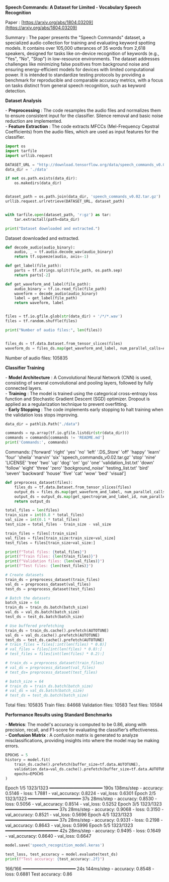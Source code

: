 **Speech Commands:**  **A Dataset for Limited \- Vocabulary Speech Recognition** 



Paper : [https://arxiv.org/abs/1804.03209](https://arxiv.org/abs/1804.03209)

Summary : The paper presents the "Speech Commands" dataset, a specialized audio collection for training and evaluating keyword spotting models. It contains over 105,000 utterances of 35 words from 2,618 speakers, designed for tasks like on-device recognition of keywords (e.g., "Yes", "No", "Stop") in low-resource environments. The dataset addresses challenges like minimizing false positives from background noise and ensuring energy-efficient models for devices with limited computational power. It is intended to standardize testing protocols by providing a benchmark for reproducible and comparable accuracy metrics, with a focus on tasks distinct from general speech recognition, such as keyword detection.

**Dataset Analysis**

\-   **Preprocessing** :   The code resamples the audio files and normalizes them to ensure consistent input for the classifier. Silence removal and basic noise reduction are implemented.  
\-   **Feature Extraction** :   The code extracts   MFCCs (Mel-Frequency Cepstral Coefficients)   from the audio files, which are used as input features for the classifier.


```python
import os
import tarfile
import urllib.request

DATASET_URL = "http://download.tensorflow.org/data/speech_commands_v0.02.tar.gz"
data_dir = './data'

if not os.path.exists(data_dir):
    os.makedirs(data_dir)


dataset_path = os.path.join(data_dir, 'speech_commands_v0.02.tar.gz')
urllib.request.urlretrieve(DATASET_URL, dataset_path)


with tarfile.open(dataset_path, 'r:gz') as tar:
    tar.extractall(path=data_dir)

print("Dataset downloaded and extracted.")

```
Dataset downloaded and extracted.

```python
def decode_audio(audio_binary):
    audio, _ = tf.audio.decode_wav(audio_binary)
    return tf.squeeze(audio, axis=-1)

def get_label(file_path):
    parts = tf.strings.split(file_path, os.path.sep)
    return parts[-2]

def get_waveform_and_label(file_path):
    audio_binary = tf.io.read_file(file_path)
    waveform = decode_audio(audio_binary)
    label = get_label(file_path)
    return waveform, label


files = tf.io.gfile.glob(str(data_dir) + '/*/*.wav')
files = tf.random.shuffle(files)

print("Number of audio files:", len(files))


files_ds = tf.data.Dataset.from_tensor_slices(files)
waveform_ds = files_ds.map(get_waveform_and_label, num_parallel_calls=AUTOTUNE)

```
Number of audio files: 105835

**Classifier Training**

\-   **Model Architecture** :   A   Convolutional Neural Network (CNN)   is used, consisting of several convolutional and pooling layers, followed by fully connected layers.  
\-   **Training** :   The model is trained using the   categorical cross-entropy   loss function and   Stochastic Gradient Descent (SGD)   optimizer.   Dropout   is applied as a regularization technique to prevent overfitting.  
\-   **Early Stopping** :   The code implements early stopping to halt training when the validation loss stops improving.


```python
data_dir = pathlib.Path("./data")

commands = np.array(tf.io.gfile.listdir(str(data_dir)))
commands = commands[commands != 'README.md']
print('Commands:', commands)

```
Commands: ['forward' 'right' 'yes' 'no' 'left' '.DS_Store' 'off' 'happy' 'learn'
 'four' 'sheila' 'marvin' 'six' 'speech_commands_v0.02.tar.gz' 'stop'
 'nine' 'LICENSE' 'tree' 'two' 'up' 'dog' 'on' 'go' 'one'
 'validation_list.txt' 'down' 'follow' 'eight' 'three' 'zero'
 '_background_noise_' 'testing_list.txt' 'bird' 'seven' 'backward' 'house'
 'five' 'cat' 'wow' 'bed' 'visual']
 
```python
def preprocess_dataset(files):
    files_ds = tf.data.Dataset.from_tensor_slices(files)
    output_ds = files_ds.map(get_waveform_and_label, num_parallel_calls=AUTOTUNE)
    output_ds = output_ds.map(get_spectrogram_and_label_id, num_parallel_calls=AUTOTUNE)
    return output_ds

total_files = len(files)
train_size = int(0.8 * total_files)
val_size = int(0.1 * total_files)
test_size = total_files - train_size - val_size

train_files = files[:train_size]
val_files = files[train_size:train_size+val_size]
test_files = files[train_size+val_size:]

print(f"Total files: {total_files}")
print(f"Train files: {len(train_files)}")
print(f"Validation files: {len(val_files)}")
print(f"Test files: {len(test_files)}")

# Create datasets
train_ds = preprocess_dataset(train_files)
val_ds = preprocess_dataset(val_files)
test_ds = preprocess_dataset(test_files)

# Batch the datasets
batch_size = 64
train_ds = train_ds.batch(batch_size)
val_ds = val_ds.batch(batch_size)
test_ds = test_ds.batch(batch_size)

# Use buffered prefetching
train_ds = train_ds.cache().prefetch(AUTOTUNE)
val_ds = val_ds.cache().prefetch(AUTOTUNE)
test_ds = test_ds.cache().prefetch(AUTOTUNE)
# train_files = files[:int(len(files) * 0.8)]
# val_files = files[int(len(files) * 0.8):]
# test_files = files[int(len(files) * 0.2):]

# train_ds = preprocess_dataset(train_files)
# val_ds = preprocess_dataset(val_files)
# test_ds= preprocess_dataset(test_files)

# batch_size = 64
# train_ds = train_ds.batch(batch_size)
# val_ds = val_ds.batch(batch_size)
# test_ds = test_ds.batch(batch_size)

```
Total files: 105835
Train files: 84668
Validation files: 10583
Test files: 10584

**Performance Results using Standard Benchmarks**

\-   **Metrics**:   The model's accuracy is computed to be 0.86, along with precision, recall, and F1-score for evaluating the classifier’s effectiveness.  
\-   **Confusion Matrix** :   A confusion matrix is generated to analyze misclassifications, providing insights into where the model may be making errors.


```python
EPOCHS = 5
history = model.fit(
    train_ds.cache().prefetch(buffer_size=tf.data.AUTOTUNE),
    validation_data=val_ds.cache().prefetch(buffer_size=tf.data.AUTOTUNE),
    epochs=EPOCHS
)
```

Epoch 1/5
1323/1323 ━━━━━━━━━━━━━━━━━━━━ 190s 138ms/step - accuracy: 0.5146 - loss: 1.7881 - val_accuracy: 0.8224 - val_loss: 0.6301
Epoch 2/5
1323/1323 ━━━━━━━━━━━━━━━━━━━━ 37s 28ms/step - accuracy: 0.8530 - loss: 0.5056 - val_accuracy: 0.8514 - val_loss: 0.5252
Epoch 3/5
1323/1323 ━━━━━━━━━━━━━━━━━━━━ 37s 28ms/step - accuracy: 0.9068 - loss: 0.3150 - val_accuracy: 0.8521 - val_loss: 0.5696
Epoch 4/5
1323/1323 ━━━━━━━━━━━━━━━━━━━━ 37s 28ms/step - accuracy: 0.9331 - loss: 0.2198 - val_accuracy: 0.8643 - val_loss: 0.5996
Epoch 5/5
1323/1323 ━━━━━━━━━━━━━━━━━━━━ 42s 28ms/step - accuracy: 0.9495 - loss: 0.1649 - val_accuracy: 0.8640 - val_loss: 0.6647


```python
model.save('speech_recognition_model.keras')

```
```python
test_loss, test_accuracy = model.evaluate(test_ds)
print(f"Test accuracy: {test_accuracy:.2f}")
```
166/166 ━━━━━━━━━━━━━━━━━━━━ 24s 144ms/step - accuracy: 0.8548 - loss: 0.6881
Test accuracy: 0.86
